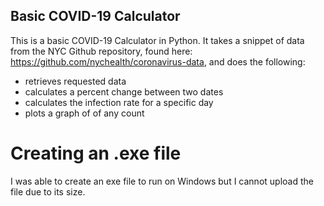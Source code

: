 ## Basic COVID-19 Calculator

This is a basic COVID-19 Calculator in Python. It takes a snippet of data from the NYC Github repository, found here: https://github.com/nychealth/coronavirus-data, and does the following:
- retrieves requested data
- calculates a percent change between two dates
- calculates the infection rate for a specific day
- plots a graph of of any count

# Creating an .exe file
I was able to create an exe file to run on Windows but I cannot upload the file due to its size.
